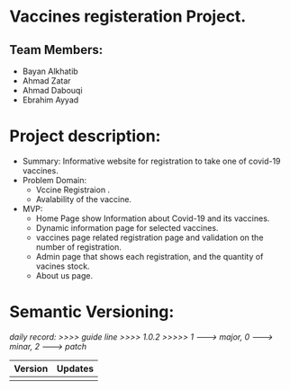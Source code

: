 # Vaccines registeration Project.

## Team Members:
- Bayan Alkhatib
- Ahmad Zatar
- Ahmad Dabouqi
- Ebrahim Ayyad

# Project description:
- Summary: Informative website for registration to take one of covid-19 vaccines.
- Problem Domain: 
    - Vccine Registraion .
    - Avalability of the vaccine. 
- MVP:
    - Home Page show Information about Covid-19 and its vaccines.
    - Dynamic information page for selected vaccines.
    - vaccines page related registration page and validation on the number of registration.
    - Admin page that shows each registration, and the quantity of vacines stock.
    - About us page.

# Semantic Versioning:
*daily record: >>>> guide line >>>> 1.0.2 >>>>> 1 ---> major, 0 ---> minar, 2 ---> patch*

|Version|Updates|
|----|---|
|||
